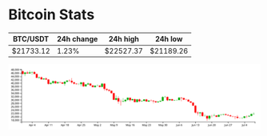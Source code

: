# Bitcoin Stats

BTC/USDT|24h change|24h high|24h low|
|---|---|---|---|
|$21733.12|1.23%|$22527.37|$21189.26|

<img src="./chart.svg">

